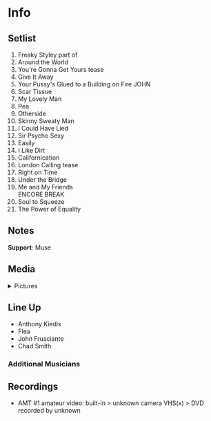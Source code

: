 # Info

## Setlist

1. Freaky Styley part of
2. Around the World
3. You're Gonna Get Yours tease
4. Give It Away
5. Your Pussy's Glued to a Building on Fire JOHN
6. Scar Tissue
7. My Lovely Man
8. Pea
9. Otherside
10. Skinny Sweaty Man
11. I Could Have Lied
12. Sir Psycho Sexy
13. Easily
14. I Like Dirt
15. Californication
16. London Calling tease
17. Right on Time
18. Under the Bridge
19. Me and My Friends
<br> ENCORE BREAK
20. Soul to Squeeze
21. The Power of Equality

## Notes

**Support**: Muse

## Media 

<details>
  <summary>Pictures</summary>
  <!--<img alt="Setlist" title="Setlist" src="_.jpg" height="200" />
  <img alt="Clipping" title="Clipping" src="_.jpg" height="200" />
  <img alt="Flyer" title="Flyer" src="_.jpg" height="200" />-->
</details>

## Line Up

* Anthony Kiedis
* Flea
* John Frusciante
* Chad Smith

### Additional Musicians

## Recordings

* AMT #1 amateur video: built-in > unknown camera VHS(x) > DVD recorded by unknown

